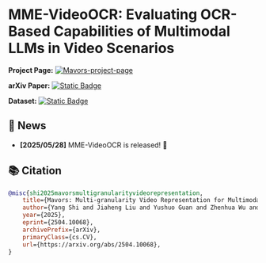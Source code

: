 <div align="center">

</div>

# MME-VideoOCR: Evaluating OCR-Based Capabilities of Multimodal LLMs in Video Scenarios

**Project Page:** [![Mavors-project-page](https://img.shields.io/badge/MME_VideoOCR-project_page-red)](https://mme-videoocr.github.io/) 

**arXiv Paper:** [![Static Badge](https://img.shields.io/badge/MME_VideoOCR-paper-green)](https://arxiv.org/pdf/) 

**Dataset:** [![Static Badge](https://img.shields.io/badge/MME_VideoOCR-Dataset-blue)](https://huggingface.co/datasets/DogNeverSleep/MME-VideoOCR_Dataset) 

## 📢 News
- **[2025/05/28]** MME-VideoOCR is released! 🎉

## 📚 Citation
```bibtex
@misc{shi2025mavorsmultigranularityvideorepresentation,
    title={Mavors: Multi-granularity Video Representation for Multimodal Large Language Model}, 
    author={Yang Shi and Jiaheng Liu and Yushuo Guan and Zhenhua Wu and Yuanxing Zhang and Zihao Wang and Weihong Lin and Jingyun Hua and Zekun Wang and Xinlong Chen and Bohan Zeng and Wentao Zhang and Fuzheng Zhang and Wenjing Yang and Di Zhang},
    year={2025},
    eprint={2504.10068},
    archivePrefix={arXiv},
    primaryClass={cs.CV},
    url={https://arxiv.org/abs/2504.10068}, 
}
```